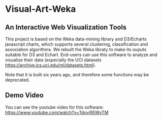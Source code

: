 # Visual-Art-Weka

## An Interactive Web Visualization Tools
This project is based on the Weka data-mining library and D3/Echarts javascript charts, which supports several clustering, classification and association algorithms. We rebuilt the Weka libraty to make its ouputs suitable for D3 and Echart.
End-users can use this software to analyze and visualize their data (especially the UCI datasets https://archive.ics.uci.edu/ml/datasets.html).

Note that it is built six years ago, and therefore some functions may be deprecated.

## Demo Video
You can see the youtube video for this software:
https://www.youtube.com/watch?v=Tdoyi95WvTM

